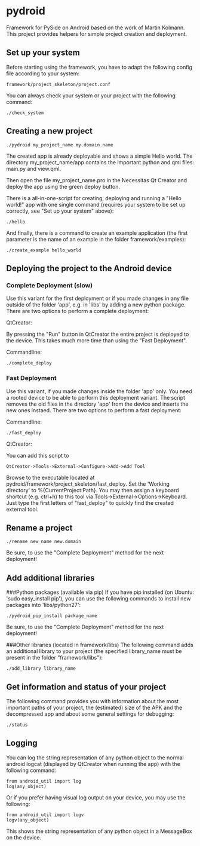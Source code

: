 pydroid
=======

Framework for PySide on Android based on the work of Martin Kolmann.
This project provides helpers for simple project creation and deployment.


Set up your system
------------------
Before starting using the framework, you have to adapt the following config file according to your system:

    framework/project_skeleton/project.conf

You can always check your system or your project with the following command:

    ./check_system


Creating a new project
----------------------
    ./pydroid my_project_name my.domain.name

The created app is already deployable and shows a simple Hello world. The directory my_project_name/app contains the important python and qml files: main.py and view.qml.

Then open the file my_project_name.pro in the Necessitas Qt Creator and deploy the app using the green deploy button.

There is a all-in-one-script for creating, deploying and running a "Hello world!" app with one single command (requires your system to be set up correctly, see "Set up your system" above):

    ./hello

And finally, there is a command to create an example application (the first parameter is the name of an example in the folder framework/examples):

    ./create_example hello_world


Deploying the project to the Android device
-------------------------------------------

### Complete Deployment (slow)
Use this variant for the first deployment or if you made changes in any file outside of the folder 'app', e.g. in 'libs' by adding a new python package. There are two options to perform a complete deployment:

QtCreator:

By pressing the "Run" button in QtCreator the entire project is deployed to the device. This takes much more time than using the "Fast Deployment".

Commandline:

    ./complete_deploy


### Fast Deployment
Use this variant, if you made changes inside the folder 'app' only. You need a rooted device to be able to perform this deployment variant.
The script removes the old files in the directory 'app' from the device and inserts the new ones instaed. There are two options to perform a fast deployment:

Commandline:

    ./fast_deploy


QtCreator:

You can add this script to

    QtCreator->Tools->External->Configure->Add->Add Tool

Browse to the executable located at pydroid/framework/project_skeleton/fast_deploy. Set the 'Working directory' to %{CurrentProject:Path}. You may then assign a keyboard shortcut (e.g. ctrl+h) to this tool via Tools->External->Options->Keyboard. Just type the first letters of "fast_deploy" to quickly find the created external tool.


Rename a project
----------------
    ./rename new_name new.domain
Be sure, to use the "Complete Deployment" method for the next deployment!


Add additional libraries
------------------------

###Python packages (available via pip)
If you have pip installed (on Ubuntu: 'sudo easy_install pip'), you can use the following commands to install new packages into 'libs/python27':

    ./pydroid_pip_install package_name

Be sure, to use the "Complete Deployment" method for the next deployment!

###Other libraries (located in framework/libs)
The following command adds an additional library to your project (the specified library_name must be present in the folder "framework/libs"):

    ./add_library library_name


Get information and status of your project
------------------------------------------
The following command provides you with information about the most important
paths of your project, the (estimated) size of the APK and the decompressed app
and about some general settings for debugging:

    ./status

Logging
-------
You can log the string representation of any python object to the normal android logcat (displayed by QtCreator when running the app) with the following command:

    from android_util import log
    log(any_object)

Or if you prefer having visual log output on your device, you may use the following:

    from android_util import logv
    logv(any_object)

This shows the string representation of any python object in a MessageBox on the device.
